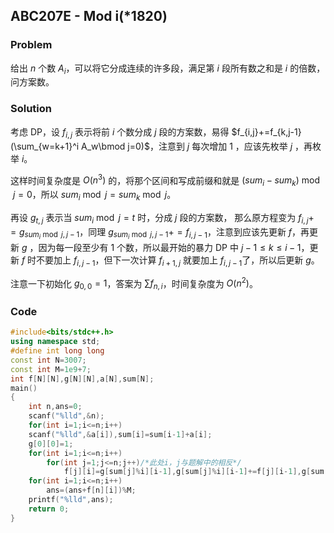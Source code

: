 ## ABC207E - Mod i(*1820)
### Problem
给出 $n$ 个数 $A_i$，可以将它分成连续的许多段，满足第 $i$ 段所有数之和是 $i$ 的倍数，问方案数。

### Solution
考虑 DP，设 $f_{i,j}$ 表示将前 $i$ 个数分成 $j$ 段的方案数，易得 $f_{i,j}+=f_{k,j-1}(\sum_{w=k+1}^i A_w\bmod j=0)$，注意到 $j$ 每次增加 $1$ ，应该先枚举 $j$ ，再枚举 $i$。

这样时间复杂度是 $O(n^3)$ 的，将那个区间和写成前缀和就是 $(sum_i-sum_k)\bmod j=0$，所以 $sum_i\bmod j=sum_k\bmod j$。

再设 $g_{t,j}$ 表示当 $sum_i\bmod j=t$ 时，分成 $j$ 段的方案数，
那么原方程变为 $f_{i,j}+=g_{sum_i\bmod j,j-1}$，同理 $g_{sum_i\bmod j,j-1}+=f_{i,j-1}$，注意到应该先更新 $f$，再更新 $g$ ，因为每一段至少有 $1$ 个数，所以最开始的暴力 DP 中 $j-1\le k\le i-1$，更新 $f$ 时不要加上 $f_{i,j-1}$，但下一次计算 $f_{i+1,j}$ 就要加上 $f_{i,j-1}$了，所以后更新 $g$。

注意一下初始化 $g_{0,0}=1$，答案为 $\sum f_{n,i}$，时间复杂度为 $O(n^2)$。
### Code
```cpp
#include<bits/stdc++.h>
using namespace std;
#define int long long
const int N=3007;
const int M=1e9+7;
int f[N][N],g[N][N],a[N],sum[N];
main() 
{
	int n,ans=0;
	scanf("%lld",&n);
	for(int i=1;i<=n;i++)
	scanf("%lld",&a[i]),sum[i]=sum[i-1]+a[i];
	g[0][0]=1;
	for(int i=1;i<=n;i++) 
		for(int j=1;j<=n;j++)/*此处i，j与题解中的相反*/
			f[j][i]=g[sum[j]%i][i-1],g[sum[j]%i][i-1]+=f[j][i-1],g[sum[j]%i][i-1]%=M;
	for(int i=1;i<=n;i++)
        ans=(ans+f[n][i])%M;
    printf("%lld",ans);
	return 0;
}
```